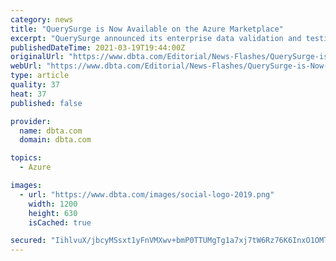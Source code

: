 ```yaml
---
category: news
title: "QuerySurge is Now Available on the Azure Marketplace"
excerpt: "QuerySurge announced its enterprise data validation and testing solution is now on the Microsoft Azure Marketplace, allowing customer to take advantage of the Azure platform."
publishedDateTime: 2021-03-19T19:44:00Z
originalUrl: "https://www.dbta.com/Editorial/News-Flashes/QuerySurge-is-Now-Available-on-the-Azure-Marketplace-145856.aspx"
webUrl: "https://www.dbta.com/Editorial/News-Flashes/QuerySurge-is-Now-Available-on-the-Azure-Marketplace-145856.aspx"
type: article
quality: 37
heat: 37
published: false

provider:
  name: dbta.com
  domain: dbta.com

topics:
  - Azure

images:
  - url: "https://www.dbta.com/images/social-logo-2019.png"
    width: 1200
    height: 630
    isCached: true

secured: "IihlvuX/jbcyMSsxt1yFnVMXwv+bmP0TTUMgTg1a7xj7tW6Rz76K6InxO1OMTBRtz9cUGeR7Vkcc6hFMWPFhTbSOZH/BqHb1PyEHn4u7/DcKIWLuydbkML1DmQ9ztu2un3dwSFr2s64hMgSfFNZ7blU4LWM5ECWEZyVFJBqBS65Teg1F7KvRVBBfagbzYWlq52OWzwiz5BiFoQ8SsEMP2CF4LSRQpjygqim1f1hAH8vbxSHuzBYYKELbQ44VpT6UL+EjfeWMaBzigldlUGtgG98fvQjz8x+uxHCJ7u97BhGduQfcQaeTTEI6iNBi+J/QXrcKd/5+2KFOPsVfb+NwdG3lju9nv5XbQo9CmbPUAlU=;9iBrLuADu4r97jJPpCH0Qw=="
---
```


